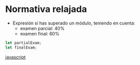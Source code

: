 # Normativa relajada

* Expresión si has superado un módulo, teniendo en cuenta:
  * examen parcial: 40%
  * examen final: 60%

```javascript
let partialExam;
let finalExam;
```

[javascript](https://github.com/USantaTecla-mathematics/javascript/blob/master/expresiones/Aprobado%20con%20normativa%20relajada/Aprobado%20con%20normativa%20relajada.js)